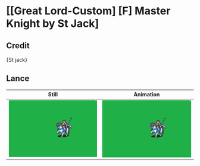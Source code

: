 # [\[Great Lord-Custom\] \[F\] Master Knight by St Jack]

## Credit

{St jack}

## Lance

| Still | Animation |
| :---: | :-------: |
| ![Lance still](./Lance_000.png) | ![Lance animation](./Lance.gif) |
